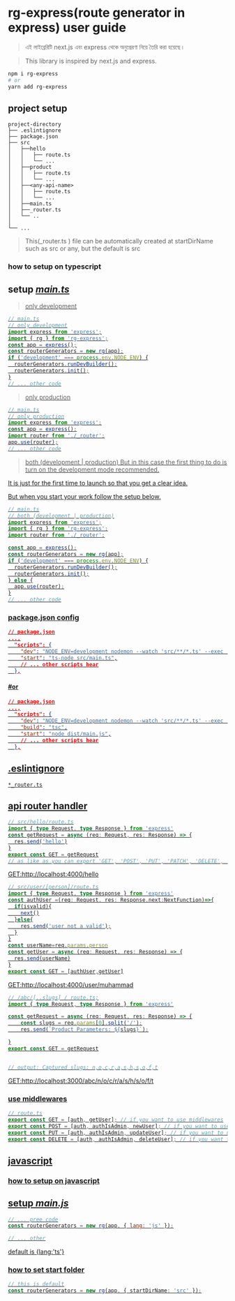 # rg-express(route generator in express) user guide

> এই লাইব্রেরিটি next.js এবং express থেকে অনুপ্রেরণা নিয়ে তৈরি করা হয়েছে ৷

> This library is inspired by next.js and express.

```bash
npm i rg-express
# or
yarn add rg-express
```

## project setup

```
project-directory
├── .eslintignore
├── package.json
├── src
│   ├──hello
│   │   ├── route.ts
│   │   └── ...
│   ├──product
│   │   ├── route.ts
│   │   └── ...
│   ├──<any-api-name>
│   │   ├── route.ts
│   │   └── ...
│   ├──main.ts
│   ├──_router.ts
│   └── ..
│
└── ...

```

> This(\_router.ts ) file can be automatically created at startDirName such as src or any, but the default is src

### how to setup on typescript

## setup <i><u>main.ts<u></i>

> only development

```ts
// main.ts
// only development
import express from 'express';
import { rg } from 'rg-express';
const app = express();
const routerGenerators = new rg(app);
if ('development' === process.env.NODE_ENV) {
  routerGenerators.runDevBuilder();
  routerGenerators.init();
}
// ... other code
```

> only production

```ts
// main.ts
// only production
import express from 'express';
const app = express();
import router from './_router';
app.use(router);
// ... other code
```

> both (development | production)
> But in this case the first thing to do is turn on the development mode recommended.

It is just for the first time to launch so that you get a clear idea.

But when you start your work follow the setup below.

```ts
// main.ts
// both (development | production)
import express from 'express';
import { rg } from 'rg-express';
import router from './_router';

const app = express();
const routerGenerators = new rg(app);
if ('development' === process.env.NODE_ENV) {
  routerGenerators.runDevBuilder();
  routerGenerators.init();
} else {
  app.use(router);
}
// ... other code
```

### package.json config

```json
// package.json
...,
  "scripts": {
    "dev": "NODE_ENV=development nodemon --watch 'src/**/*.ts' --exec 'ts-node -r tsconfig-paths/register' src/main.ts",
    "start": "ts-node src/main.ts",
    // ... other scripts hear
  },

```

#### #or

```json
// package.json
...,
  "scripts": {
    "dev": "NODE_ENV=development nodemon --watch 'src/**/*.ts' --exec 'ts-node -r tsconfig-paths/register' src/main.ts",
    "build": "tsc",
    "start": "node dist/main.js",
    // ... other scripts hear
  },
```

## .eslintignore

```eslintignore
*_router.ts

```

## api router handler

```ts
// src/hello/route.ts
import { type Request, type Response } from 'express'
const getRequest = async (req: Request, res: Response) => {
  res.send('hello')
}
export const GET = getRequest
// as like as you can export 'GET', 'POST', 'PUT', 'PATCH', 'DELETE', 'HEAD'

```

GET:http://localhost:4000/hello

```ts
// src/user/[person]/route.ts
import { type Request, type Response } from 'express'
const authUser =(req: Request, res: Response,next:NextFunction)=>{
  if(isvalid){
    next()
  }else{
    res.send('user not a valid');
  }
}
const userName=req.params.person
const getUser = async (req: Request, res: Response) => {
  res.send(userName)
}
export const GET = [authUser,getUser]

```

GET:http://localhost:4000/user/muhammad

```ts
// /abc/[..slugs] / route.ts;
import { type Request, type Response } from 'express'

const getRequest = async (req: Request, res: Response) => {
    const slugs = req.params[0].split('/');
    res.send(`Product Parameters: ${slugs}`);

}
export const GET = getRequest


// output: Captured slugs: n,o,c,r,a,s,h,s,o,f,t
```

GET:http://localhost:3000/abc/n/o/c/r/a/s/h/s/o/f/t

### use middlewares

```ts
// route.ts
export const GET = [auth, getUser]; // if you want to use middlewares
export const POST = [auth, authIsAdmin, newUser]; // if you want to use middlewares
export const PUT = [auth, authIsAdmin, updateUser]; // if you want to use middlewares
export const DELETE = [auth, authIsAdmin, deleteUser]; // if you want to use middlewares
```

## javascript

### how to setup on javascript

## setup <i><u>main.js<u></i>

```js
// ... pree code
const routerGenerators = new rg(app, { lang: 'js' });

// ... other
```

default is {lang:'ts'}

### how to set start folder

```ts
// this is default
const routerGenerators = new rg(app, { startDirName: 'src' });
```
